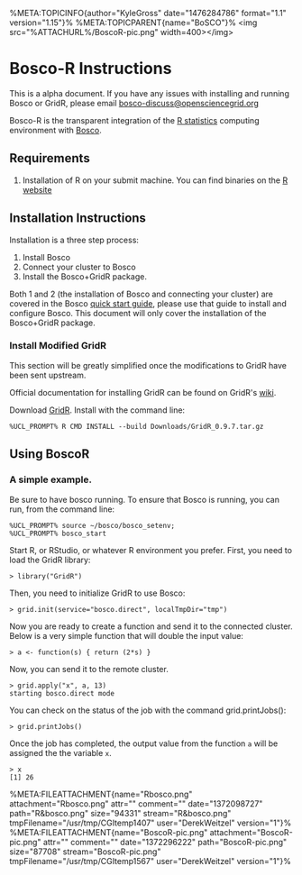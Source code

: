 %META:TOPICINFO{author="KyleGross" date="1476284786" format="1.1"
version="1.15"}% %META:TOPICPARENT{name="BoSCO"}% \<img
src="%ATTACHURL%/BoscoR-pic.png" width=400\>\</img\>

# Bosco-R Instructions

<span class="twiki-macro NOTE"></span> This is a alpha document. If you
have any issues with installing and running Bosco or GridR, please email
<bosco-discuss@opensciencegrid.org>

Bosco-R is the transparent integration of the [R
statistics](http://www.r-project.org/) computing environment with
[Bosco](http://bosco.opensciencegrid.org/).

<span class="twiki-macro TOC"></span>

## Requirements

1.  Installation of R on your submit machine. You can find binaries on
    the [R website](http://cran.rstudio.com/)

## Installation Instructions

Installation is a three step process:

1.  Install Bosco
2.  Connect your cluster to Bosco
3.  Install the Bosco+GridR package.

Both 1 and 2 (the installation of Bosco and connecting your cluster) are
covered in the Bosco [quick start
guide](https://twiki.grid.iu.edu/bin/view/Trash/Trash/CampusGrids/BoscoQuickStart),
please use that guide to install and configure Bosco. This document will
only cover the installation of the Bosco+GridR package.

### Install Modified GridR

<span class="twiki-macro NOTE"></span> This section will be greatly
simplified once the modifications to GridR have been sent upstream.

<span class="twiki-macro NOTE"></span> Official documentation for
installing GridR can be found on GridR's
[wiki](https://github.com/osg-bosco/GridR/wiki/Installing-GridR).

Download
[GridR](https://www.dropbox.com/s/9yb50t07bn111xd/GridR_0.9.7.tar.gz).
Install with the command line:

``` file
%UCL_PROMPT% R CMD INSTALL --build Downloads/GridR_0.9.7.tar.gz 
```

## Using BoscoR

### A simple example.

Be sure to have bosco running. To ensure that Bosco is running, you can
run, from the command line:

``` screen
%UCL_PROMPT% source ~/bosco/bosco_setenv;
%UCL_PROMPT% bosco_start
```

Start R, or RStudio, or whatever R environment you prefer. First, you
need to load the GridR library:

``` screen
> library("GridR")
```

Then, you need to initialize GridR to use Bosco:

``` screen
> grid.init(service="bosco.direct", localTmpDir="tmp")
```

Now you are ready to create a function and send it to the connected
cluster. Below is a very simple function that will double the input
value:

``` screen
> a <- function(s) { return (2*s) }
```

Now, you can send it to the remote cluster.

``` screen
> grid.apply("x", a, 13)
starting bosco.direct mode
```

You can check on the status of the job with the command
grid.printJobs():

``` screen
> grid.printJobs()
```

Once the job has completed, the output value from the function `a` will
be assigned the the variable `x`.

``` screen
> x
[1] 26
```

%META:FILEATTACHMENT{name="Rbosco.png" attachment="Rbosco.png" attr=""
comment="" date="1372098727" path="R\&bosco.png" size="94331"
stream="R\&bosco.png" tmpFilename="/usr/tmp/CGItemp1407"
user="DerekWeitzel" version="1"}%
%META:FILEATTACHMENT{name="BoscoR-pic.png" attachment="BoscoR-pic.png"
attr="" comment="" date="1372296222" path="BoscoR-pic.png" size="87708"
stream="BoscoR-pic.png" tmpFilename="/usr/tmp/CGItemp1567"
user="DerekWeitzel" version="1"}%
